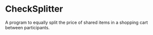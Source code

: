 # CheckSplitter
A program to equally split the price of shared items in a shopping cart between participants.
